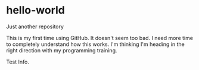 # hello-world
Just another repository


This is my first time using GitHub. It doesn't seem too bad. I need more time to completely understand how this works.
I'm thinking I'm heading in the right direction with my programming training.

Test Info.
